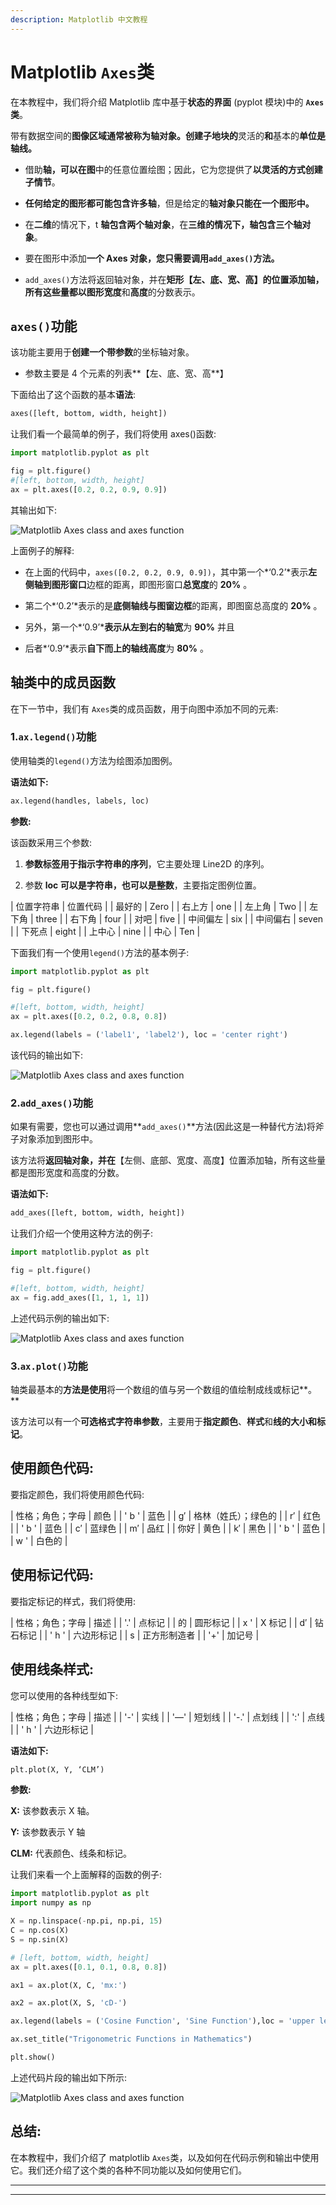 ```yaml
---
description: Matplotlib 中文教程
---
```


# Matplotlib `Axes`类

在本教程中，我们将介绍 Matplotlib 库中基于**状态的界面** (pyplot 模块)中的 **`Axes`类**。

带有数据空间的**图像区域通常被称为轴对象。创建子地块的**灵活的**和**基本的**单位是轴线。**

*   借助**轴，可以在图**中的任意位置绘图；因此，它为您提供了**以灵活的方式创建子情节**。

*   **任何给定的图形都可能包含许多轴**，但是给定的**轴对象只能在一个图形中。**

*   在**二维**的情况下，t **轴包含两个轴对象**，在**三维的情况下，轴包含三个轴对象**。

*   要在图形中添加**一个 Axes 对象，您只需要调用`add_axes()`方法。**

*   `add_axes()`方法将返回轴对象，并在**矩形【左、底、宽、高】**的位置添加轴，所有这些量都以图形**宽度**和**高度**的分数表示。

## `axes()`功能

该功能主要用于**创建一个带参数**的坐标轴对象。

*   参数主要是 4 个元素的列表**【左、底、宽、高**】

下面给出了这个函数的基本**语法**:

```py
axes([left, bottom, width, height])
```

让我们看一个最简单的例子，我们将使用 axes()函数:

```py
import matplotlib.pyplot as plt 

fig = plt.figure() 
#[left, bottom, width, height] 
ax = plt.axes([0.2, 0.2, 0.9, 0.9]) 
```

其输出如下:

![Matplotlib Axes class and axes function](img/6d65c8280f37b818c9e0b4f3c53129d0.png)

上面例子的解释:

*   在上面的代码中，`axes([0.2, 0.2, 0.9, 0.9])`，其中第一个*‘0.2’*表示**左侧轴到图形窗口**边框的距离，即图形窗口**总宽度**的 **20%** 。

*   第二个*‘0.2’*表示的是**底侧轴线与图窗边框**的距离，即图窗总高度的 **20%** 。

*   另外，第一个*‘0.9’***表示从左到右的轴宽**为 **90%** 并且

*   后者*‘0.9’*表示**自下而上的轴线高度**为 **80%** 。

## 轴类中的成员函数

在下一节中，我们有 `Axes`类的成员函数，用于向图中添加不同的元素:

### 1.`ax.legend()`功能

使用轴类的`legend()`方法为绘图添加图例。

**语法如下:**

```py
ax.legend(handles, labels, loc)
```

**参数:**

该函数采用三个参数:

1.  **参数标签用于指示字符串的序列**，它主要处理 Line2D 的序列。

2.  参数 **loc 可以是字符串，也可以是整数**，主要指定图例位置。

| 位置字符串 | 位置代码 |
| 最好的 | Zero |
| 右上方 | one |
| 左上角 | Two |
| 左下角 | three |
| 右下角 | four |
| 对吧 | five |
| 中间偏左 | six |
| 中间偏右 | seven |
| 下死点 | eight |
| 上中心 | nine |
| 中心 | Ten |

下面我们有一个使用`legend()`方法的基本例子:

```py
import matplotlib.pyplot as plt 

fig = plt.figure() 

#[left, bottom, width, height] 
ax = plt.axes([0.2, 0.2, 0.8, 0.8]) 

ax.legend(labels = ('label1', 'label2'), loc = 'center right') 
```

该代码的输出如下:

![Matplotlib Axes class and axes function](img/e4e4945cb1079f5120f4c4900c18fec2.png)

### 2.`add_axes()`功能

如果有需要，您也可以通过调用**`add_axes()`**方法(因此这是一种替代方法)将斧子对象添加到图形中。

该方法将**返回轴对象，并在**【左侧、底部、宽度、高度】位置添加轴，所有这些量都是图形宽度和高度的分数。

**语法如下:**

```py
add_axes([left, bottom, width, height])
```

让我们介绍一个使用这种方法的例子:

```py
import matplotlib.pyplot as plt 

fig = plt.figure() 

#[left, bottom, width, height] 
ax = fig.add_axes([1, 1, 1, 1]) 
```

上述代码示例的输出如下:

![Matplotlib Axes class and axes function](img/4e9096a6898a489f05dfa3657cc7a547.png)

### 3.`ax.plot()`功能

轴类最基本的**方法是使用**将一个数组的值与另一个数组的值绘制成线或标记**。**

该方法可以有一个**可选格式字符串参数**，主要用于**指定颜色**、**样式**和**线的大小和标记**。

## 使用颜色代码:

要指定颜色，我们将使用颜色代码:

| 性格；角色；字母 | 颜色 |
| ' b ' | 蓝色 |
| g′ | 格林（姓氏）；绿色的 |
| r′ | 红色 |
| ' b ' | 蓝色 |
| c′ | 蓝绿色 |
| m′ | 品红 |
| 你好 | 黄色 |
| k′ | 黑色 |
| ' b ' | 蓝色 |
| w ' | 白色的 |

## 使用标记代码:

要指定标记的样式，我们将使用:

| 性格；角色；字母 | 描述 |
| '.' | 点标记 |
| 的 | 圆形标记 |
| x ' | X 标记 |
| d′ | 钻石标记 |
| ' h ' | 六边形标记 |
| s | 正方形制造者 |
| '+' | 加记号 |

## 使用线条样式:

您可以使用的各种线型如下:

| 性格；角色；字母 | 描述 |
| '-' | 实线 |
| '—' | 短划线 |
| '-.' | 点划线 |
| ':' | 点线 |
| ' h ' | 六边形标记 |

**语法如下:**

```py
plt.plot(X, Y, ‘CLM’)
```

**参数:**

**X:** 该参数表示 X 轴。

**Y:** 该参数表示 Y 轴

**CLM:** 代表颜色、线条和标记。

让我们来看一个上面解释的函数的例子:

```py
import matplotlib.pyplot as plt 
import numpy as np 

X = np.linspace(-np.pi, np.pi, 15) 
C = np.cos(X) 
S = np.sin(X) 

# [left, bottom, width, height] 
ax = plt.axes([0.1, 0.1, 0.8, 0.8]) 

ax1 = ax.plot(X, C, 'mx:') 

ax2 = ax.plot(X, S, 'cD-') 

ax.legend(labels = ('Cosine Function', 'Sine Function'),loc = 'upper left') 

ax.set_title("Trigonometric Functions in Mathematics") 

plt.show() 
```

上述代码片段的输出如下所示:

![Matplotlib Axes class and axes function](img/c2f821ec4e5c7381649e9a2ce1e64804.png)

## 总结:

在本教程中，我们介绍了 matplotlib `Axes`类，以及如何在代码示例和输出中使用它。我们还介绍了这个类的各种不同功能以及如何使用它们。

* * *

* * *